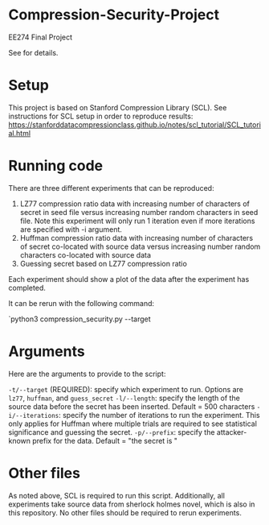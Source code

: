 # Compression-Security-Project
EE274 Final Project

See <link to project report> for details.

# Setup

This project is based on Stanford Compression Library (SCL). See instructions for SCL setup in order to reproduce results: https://stanforddatacompressionclass.github.io/notes/scl_tutorial/SCL_tutorial.html

# Running code

There are three different experiments that can be reproduced:

1. LZ77 compression ratio data with increasing number of characters of secret in seed file versus increasing number random characters in seed file. Note this experiment will only run 1 iteration even if more iterations are specified with -i argument. 
2. Huffman compression ratio data with increasing number of characters of secret co-located with source data versus increasing number random characters co-located with source data
3. Guessing secret based on LZ77 compression ratio

Each experiment should show a plot of the data after the experiment has completed. 

It can be rerun with the following command:

`python3 compression_security.py --target <experiment to run> <other arguments>

# Arguments

Here are the arguments to provide to the script:

`-t/--target` (REQUIRED): specify which experiment to run. Options are `lz77`, `huffman`, and `guess_secret`
`-l/--length`: specify the length of the source data before the secret has been inserted. Default = 500 characters
`-i/--iterations`: specify the number of iterations to run the experiment. This only applies for Huffman where multiple trials are required to see statistical significance and guessing the secret.
`-p/--prefix`: specify the attacker-known prefix for the data. Default = "the secret is "

# Other files

As noted above, SCL is required to run this script. Additionally, all experiments take source data from sherlock holmes novel, which is also in this repository. No other files should be required to rerun experiments. 

